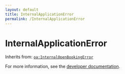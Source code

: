 ```yaml
---
layout: default
title: InternalApplicationError
permalink: /InternalApplicationError
---
```


# InternalApplicationError


Inherits from: [`oa:InternalOpenBookingError`](https://openactive.io/InternalOpenBookingError)

For more information, see the [developer documentation](https://developer.openactive.io/data-model/types/).